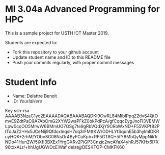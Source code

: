 MI 3.04a Advanced Programming for HPC
=============================================

This is a sample project for USTH ICT Master 2019.

Students are expected to:

* Fork this repository to your github account
* Update student name and ID to this README file
* Push your commits regularly, with proper commit messages

Student Info
=======================

* Name: Delattre Benoit
* ID: *YourIdHere*

Key ssh-rsa AAAAB3NzaC1yc2EAAAADAQABAAABAQDKi9CwRL84MiblPpqZ2dvS4QtOmvE9ZdtPaO9A7AbOmG2XYW2waPFkZ0bkPdPcA/gfCqqcEygJnoFl3VEMWLpw0cqOO5MrwW6BMmUO7GSg7te9gRbVQdXjY9ORoWxND+F55VKPf82PtToJaZ2+Hx5JCeNij9QfdoxlnqsH7oq3rFMttKW/ODHLYtSqunE5b3hylmIDKRuyHQK+2rhM/YObe8G08NsOr4ByFCuKpb+RF5GT8Q+5fY8MbQyMppNik1rNDo41Hun2W/5jXfI3BXEx1YrgGXRv2PiGP3Cnzjc2wcAYaX4yhRJ57KHx6l7X96txxALr/+hhUgUGWOcEiWaf delat@DESKTOP-CMKFK60




